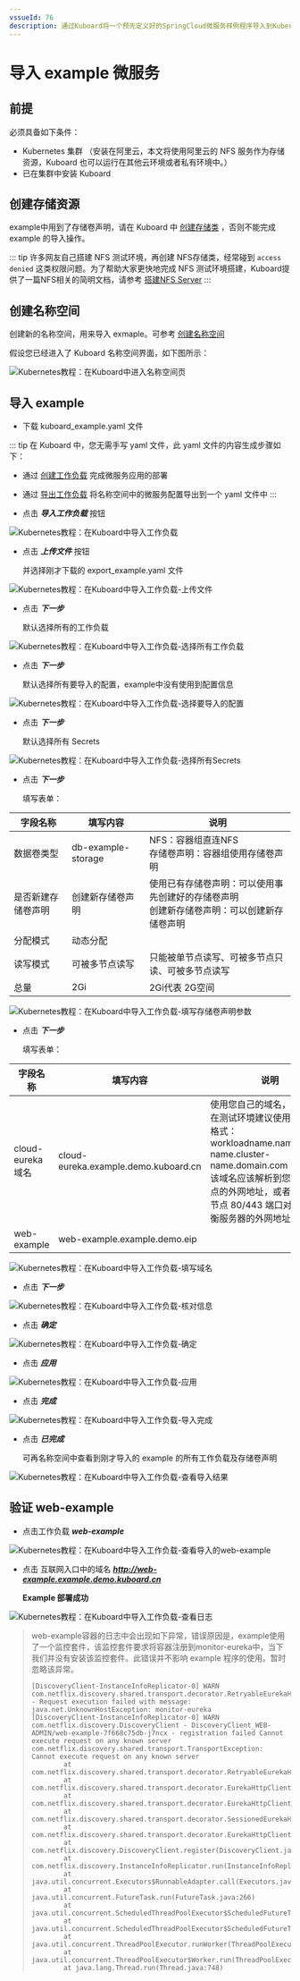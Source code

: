 ```yaml
---
vssueId: 76
description: 通过Kuboard将一个预先定义好的SpringCloud微服务样例程序导入到Kubernetes中。
---
```


# 导入 example 微服务

## 前提

必须具备如下条件：

* Kubernetes 集群 （安装在阿里云，本文将使用阿里云的 NFS 服务作为存储资源，Kuboard 也可以运行在其他云环境或者私有环境中。）
* 已在集群中安装 Kuboard

## 创建存储资源

example中用到了存储卷声明，请在 Kuboard 中 [创建存储类](/guide/cluster/storage.html?id=创建存储类) ，否则不能完成 example 的导入操作。

::: tip
许多网友自己搭建 NFS 测试环境，再创建 NFS存储类，经常碰到 `access denied` 这类权限问题。为了帮助大家更快地完成 NFS 测试环境搭建，Kuboard提供了一篇NFS相关的简明文档，请参考 [搭建NFS Server](/learning/k8s-intermediate/persistent/nfs.html)
:::

## 创建名称空间

创建新的名称空间，用来导入 exmaple。可参考 [创建名称空间](/guide/cluster/namespace.html?id=创建名称空间)

假设您已经进入了 Kuboard 名称空间界面，如下图所示：

![Kubernetes教程：在Kuboard中进入名称空间页](./pre-condition.assets/image-20190723115721514.png)

## 导入 example

* 下载 <a :href="$withBase('/kuboard_example.yaml')" download="kuboard_example.yaml">kuboard_example.yaml</a> 文件

::: tip
在 Kuboard 中，您无需手写 yaml 文件，此 yaml 文件的内容生成步骤如下：
* 通过 [创建工作负载](busybox.html) 完成微服务应用的部署
* 通过 [导出工作负载](/guide/namespace/multi-env.html#导出配置) 将名称空间中的微服务配置导出到一个 yaml 文件中
:::

* 点击 ***导入工作负载*** 按钮

![Kubernetes教程：在Kuboard中导入工作负载](./import.assets/image-20190723120730196.png)

* 点击 ***上传文件*** 按钮

  并选择刚才下载的 export_example.yaml 文件

![Kubernetes教程：在Kuboard中导入工作负载-上传文件](./import.assets/image-20190723120753533.png)

* 点击 ***下一步*** 

  默认选择所有的工作负载

![Kubernetes教程：在Kuboard中导入工作负载-选择所有工作负载](./import.assets/image-20190723120832778.png)

* 点击 ***下一步***

  默认选择所有要导入的配置，example中没有使用到配置信息

![Kubernetes教程：在Kuboard中导入工作负载-选择要导入的配置](./import.assets/image-20190723120912377.png)

* 点击 ***下一步***

  默认选择所有 Secrets

![Kubernetes教程：在Kuboard中导入工作负载-选择所有Secrets](./import.assets/image-20190723120926747.png)

* 点击 ***下一步***

  填写表单：

| 字段名称           | 填写内容           | 说明                                                         |
| ------------------ | ------------------ | ------------------------------------------------------------ |
| 数据卷类型         | db-example-storage | NFS：容器组直连NFS<br />存储卷声明：容器组使用存储卷声明     |
| 是否新建存储卷声明 | 创建新存储卷声明   | 使用已有存储卷声明：可以使用事先创建好的存储卷声明<br />创建新存储卷声明：可以创建新存储卷声明 |
| 分配模式           | 动态分配           |                                                              |
| 读写模式           | 可被多节点读写     | 只能被单节点读写、可被多节点只读、可被多节点读写             |
| 总量               | 2Gi                | 2Gi代表 2G空间                                               |


![Kubernetes教程：在Kuboard中导入工作负载-填写存储卷声明参数](./import.assets/image-20190723120956821.png)

* 点击 ***下一步***

  填写表单：

| 字段名称         | 填写内容                           | 说明                                                         |
| ---------------- | ---------------------------------- | ------------------------------------------------------------ |
| cloud-eureka域名 | cloud-eureka.example.demo.kuboard.cn | 使用您自己的域名，<br />在测试环境建议使用如下域名格式：<br />workloadname.namespace-name.cluster-name.domain.com<br />该域名应该解析到您worker节点的外网地址，或者worker 节点 80/443 端口对应负载均衡服务器的外网地址。 |
| web-example      | web-example.example.demo.eip       |                                                              |

  

![Kubernetes教程：在Kuboard中导入工作负载-填写域名](./import.assets/image-20190723121019167.png)

* 点击 ***下一步***

![Kubernetes教程：在Kuboard中导入工作负载-核对信息](./import.assets/image-20190723121035917.png)



* 点击 ***确定***

![Kubernetes教程：在Kuboard中导入工作负载-确定](./import.assets/image-20190723121055648.png)

* 点击 ***应用***

![Kubernetes教程：在Kuboard中导入工作负载-应用](./import.assets/image-20190723121117514.png)

* 点击 ***完成***

![Kubernetes教程：在Kuboard中导入工作负载-导入完成](./import.assets/image-20190723121132991.png)

* 点击 ***已完成***

  可再名称空间中查看到刚才导入的 example 的所有工作负载及存储卷声明

![Kubernetes教程：在Kuboard中导入工作负载-查看导入结果](./import.assets/image-20190723121433809.png)





## 验证 web-example

* 点击工作负载 ***web-example***

![Kubernetes教程：在Kuboard中导入工作负载-查看导入的web-example](./import.assets/image-20190723121412027.png)

* 点击 互联网入口中的域名 ***http://web-example.example.demo.kuboard.cn***

  **Example 部署成功**

![Kubernetes教程：在Kuboard中导入工作负载-查看日志](./import.assets/image-20190717193548703.png)

> web-example容器的日志中会出现如下异常，错误原因是，example使用了一个监控套件，该监控套件要求将容器注册到monitor-eureka中，当下我们并没有安装该监控套件。此错误并不影响 example 程序的使用。暂时忽略该异常。
>
> ```
> [DiscoveryClient-InstanceInfoReplicator-0] WARN com.netflix.discovery.shared.transport.decorator.RetryableEurekaHttpClient - Request execution failed with message: java.net.UnknownHostException: monitor-eureka
> [DiscoveryClient-InstanceInfoReplicator-0] WARN com.netflix.discovery.DiscoveryClient - DiscoveryClient_WEB-ADMIN/web-example-7f668c75db-j7ncx - registration failed Cannot execute request on any known server
> com.netflix.discovery.shared.transport.TransportException: Cannot execute request on any known server
>         at com.netflix.discovery.shared.transport.decorator.RetryableEurekaHttpClient.execute(RetryableEurekaHttpClient.java:112)
>         at com.netflix.discovery.shared.transport.decorator.EurekaHttpClientDecorator.register(EurekaHttpClientDecorator.java:56)
>         at com.netflix.discovery.shared.transport.decorator.EurekaHttpClientDecorator$1.execute(EurekaHttpClientDecorator.java:59)
>         at com.netflix.discovery.shared.transport.decorator.SessionedEurekaHttpClient.execute(SessionedEurekaHttpClient.java:77)
>         at com.netflix.discovery.shared.transport.decorator.EurekaHttpClientDecorator.register(EurekaHttpClientDecorator.java:56)
>         at com.netflix.discovery.DiscoveryClient.register(DiscoveryClient.java:829)
>         at com.netflix.discovery.InstanceInfoReplicator.run(InstanceInfoReplicator.java:121)
>         at java.util.concurrent.Executors$RunnableAdapter.call(Executors.java:511)
>         at java.util.concurrent.FutureTask.run(FutureTask.java:266)
>         at java.util.concurrent.ScheduledThreadPoolExecutor$ScheduledFutureTask.access$201(ScheduledThreadPoolExecutor.java:180)
>         at java.util.concurrent.ScheduledThreadPoolExecutor$ScheduledFutureTask.run(ScheduledThreadPoolExecutor.java:293)
>         at java.util.concurrent.ThreadPoolExecutor.runWorker(ThreadPoolExecutor.java:1149)
>         at java.util.concurrent.ThreadPoolExecutor$Worker.run(ThreadPoolExecutor.java:624)
>         at java.lang.Thread.run(Thread.java:748)
> ```
>
> 
